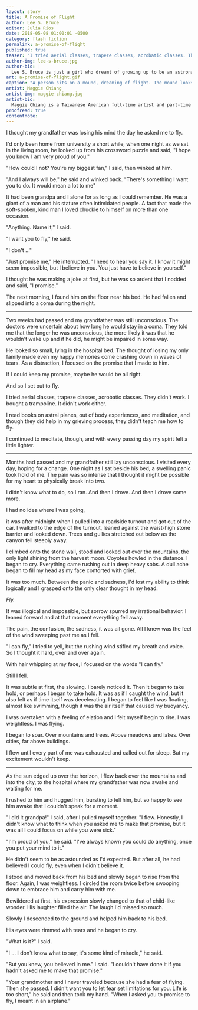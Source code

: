 ```yaml
---
layout: story
title: A Promise of Flight
author: Lee S. Bruce
editor: Julia Rios
date: 2018-05-08 01:00:01 -0500
category: flash fiction
permalink: a-promise-of-flight
published: true
teaser: "I tried aerial classes, trapeze classes, acrobatic classes. They didn't work. I bought a trampoline. It didn't work either."
author-img: lee-s-bruce.jpg
author-bio: |
  Lee S. Bruce is just a girl who dreamt of growing up to be an astronaut ... or a Stormtrooper. After passing the slightly less rigorous standards of the 501st Legion, she turned her attention to a different goal; non-fictional space exploration. In 2015, she began working with NASA on the James Webb Space Telescope in hopes of finding real galaxies, far, far away. Lee spends her spare time reading books and comics, playing video games, and binge-watching _Bob's Burgers_. She lives in Long Beach, California, near her two daughters and 6-month-old granddaughter. In an attempt to be the favorite grandparent, Lee is learning to play the _Moana_ soundtrack on guitar.
art: a-promise-of-flight.gif
caption: "A person sits on a mound, dreaming of flight. The mound looks like a head. Above, a bird flies by."
artist: Maggie Chiang
artist-img: maggie-chiang.jpg
artist-bio: |
  Maggie Chiang is a Taiwanese American full-time artist and part-time dreamer. Inspired by both places real and fictitious, Maggie's illustrations evoke a longing for adventure and the pursuit of the unknown, exploring impossible landscapes and places unseen. A central theme of her art is the relationship between humanity and nature, oftentimes the underlying thread that ties together her work and establishes her individual artistic voice. Clients include The New York Times, Washington Post, Johns Hopkins, BuzzFeed, and others.
proofread: true
contentnote:
---
```


I thought my grandfather was losing his mind the day he asked me to fly.


I'd only been home from university a short while, when one night as we sat in the living room, he looked up from his crossword puzzle and said, "I hope you know I am very proud of you."


"How could I not? You're my biggest fan," I said, then winked at him.


"And I always will be," he said and winked back. "There's something I want you to do. It would mean a lot to me"



It had been grandpa and I alone for as long as I could remember. He was a giant of a man and his stature often intimidated people. A fact that made the soft-spoken, kind man I loved chuckle to himself on more than one occasion.  

"Anything. Name it," I said.


"I want you to fly," he said.

"I don't ..."

"Just promise me," He interrupted. "I need to hear you say it. I know it might seem impossible, but I believe in you. You just have to believe in yourself."



I thought he was making a joke at first, but he was so ardent that I nodded and said, "I promise."


The next morning, I found him on the floor near his bed. He had fallen and slipped into a coma during the night.



----

Two weeks had passed and my grandfather was still unconscious. The doctors were uncertain about how long he would stay in a coma. They told me that the longer he was unconscious, the more likely it was that he wouldn't wake up and if he did, he might be impaired in some way.

 He looked so small, lying in the hospital bed. The thought of losing my only family made even my happy memories come crashing down in waves of tears. As a distraction, I focused on the promise that I made to him.



If I could keep my promise, maybe he would be all right.

And so I set out to fly.


I tried aerial classes, trapeze classes, acrobatic classes. They didn't work. I bought a trampoline. It didn't work either.

I read books on astral planes, out of body experiences, and meditation, and though they did help in my grieving process, they didn't teach me how to fly.  

I continued to meditate, though, and with every passing day my spirit felt a little lighter.



----


Months had passed and my grandfather still lay unconscious. I visited every day, hoping for a change. One night as I sat beside his bed, a swelling panic took hold of me. The pain was so intense that I thought it might be possible for my heart to physically break into two.

I didn't know what to do, so I ran. And then I drove. And then I drove some more.

I had no idea where I was going,

it was after midnight when I pulled into a roadside turnout and got out of the car.
I walked to the edge of the turnout, leaned against the waist-high stone barrier and looked down. Trees and gullies stretched out below as the canyon fell steeply away.

I climbed onto the stone wall, stood and looked out over the mountains, the only light shining from the harvest moon. Coyotes howled in the distance. I began to cry. Everything came rushing out in deep heavy sobs. A dull ache began to fill my head as my face contorted with grief.

It was too much. Between the panic and sadness, I'd lost my ability to think logically and I grasped onto the only clear thought in my head.

_Fly._

It was illogical and impossible, but sorrow spurred my irrational behavior. I leaned forward and at that moment everything fell away.

The pain, the confusion, the sadness, it was all gone. All I knew was the feel of the wind sweeping past me as I fell.



"I can fly," I tried to yell, but the rushing wind stifled my breath and voice. So I thought it hard, over and over again.



With hair whipping at my face, I focused on the words "I can fly."

Still I fell.


It was subtle at first, the slowing. I barely noticed it. Then it began to take hold, or perhaps I began to take hold. It was as if I caught the wind, but it also felt as if time itself was decelerating. I began to feel like I was floating, almost like swimming, though it was the air itself that caused my buoyancy.



I was overtaken with a feeling of elation and I felt myself begin to rise. I was weightless. I was flying.

I began to soar. Over mountains and trees. Above meadows and lakes. Over cities, far above buildings.

I flew until every part of me was exhausted and called out for sleep. But my excitement wouldn't keep.



----

As the sun edged up over the horizon, I flew back over the mountains and into the city, to the hospital where my grandfather was now awake and waiting for me.

I rushed to him and hugged him, bursting to tell him, but so happy to see him awake that I couldn't speak for a moment.

"I did it grandpa!" I said, after I pulled myself together. "I flew. Honestly, I didn't know what to think when you asked me to make that promise, but it was all I could focus on while you were sick."



"I'm proud of you," he said. "I've always known you could do anything, once you put your mind to it."

He didn't seem to be as astounded as I'd expected. But after all, he had believed I could fly, even when I didn't believe it.

I stood and moved back from his bed and slowly began to rise from the floor. Again, I was weightless. I circled the room twice before swooping down to embrace him and carry him with me.



Bewildered at first, his expression slowly changed to that of child-like wonder. His laughter filled the air. The laugh I'd missed so much.

Slowly I descended to the ground and helped him back to his bed.

His eyes were rimmed with tears and he began to cry.

"What is it?" I said.



"I ... I don't know what to say, it's some kind of miracle," he said.



"But you knew, you believed in me." I said. "I couldn't have done it if you hadn't asked me to make that promise."



"Your grandmother and I never traveled because she had a fear of flying. Then she passed. I didn't want you to let fear set limitations for you. Life is too short," he said and then took my hand. "When I asked you to promise to fly, I meant in an airplane."
